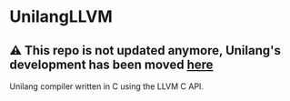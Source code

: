 # UnilangLLVM

## ⚠️ This repo is not updated anymore, Unilang's development has been moved [here](https://github.com/Paul-Passeron/unilang)

Unilang compiler written in C using the LLVM C API.

